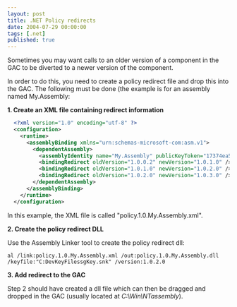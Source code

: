 ```yaml
---
layout: post
title: .NET Policy redirects
date: 2004-07-29 00:00:00
tags: [.net]
published: true
---
```


Sometimes you may want calls to an older version of a component in the GAC to be diverted to a newer version of the component.

In order to do this, you need to create a policy redirect file and drop this into the GAC. The following must be done (the example is for an assembly named My.Assembly:

**1. Create an XML file containing redirect information**

```xml
  <?xml version="1.0" encoding="utf-8" ?>
  <configuration>
    <runtime>
      <assemblyBinding xmlns="urn:schemas-microsoft-com:asm.v1">
        <dependentAssembly>
          <assemblyIdentity name="My.Assembly" publicKeyToken="17374ea5a1072ad8" />
          <bindingRedirect oldVersion="1.0.0.2" newVersion="1.0.1.0" />
          <bindingRedirect oldVersion="1.0.1.0" newVersion="1.0.2.0" />
          <bindingRedirect oldVersion="1.0.2.0" newVersion="1.0.3.0" />
        </dependentAssembly>
      </assemblyBinding>
    </runtime>
  </configuration>
```

In this example, the XML file is called "policy.1.0.My.Assembly.xml".

**2. Create the policy redirect DLL**

Use the Assembly Linker tool to create the policy redirect dll:

```batchfile
al /link:policy.1.0.My.Assembly.xml /out:policy.1.0.My.Assembly.dll /keyfile:"C:DevKeyFilessgKey.snk" /version:1.0.2.0
```

**3. Add redirect to the GAC**

Step 2 should have created a dll file which can then be dragged and dropped in the GAC (usually located at _C:\Win\NTassembly_).

